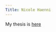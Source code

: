 ```yaml
---
Title: Nicole Haenni
---
```


My thesis is [here](http://scg.unibe.ch/scgbib?query=Haen14b&display=abstract)
